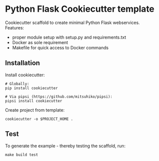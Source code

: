 Python Flask Cookiecutter template
==================================

Cookiecutter scaffold to create minimal Python Flask webservices.
Features:

* proper module setup with setup.py and requirements.txt
* Docker as sole requirement
* Makefile for quick access to Docker commands 

Installation
------------

Install cookiecutter:
```
# Globally:
pip install cookiecutter

# Via pipsi (https://github.com/mitsuhiko/pipsi):
pipsi install cookiecutter
```

Create project from template:
```
cookiecutter -o $PROJECT_HOME .
```

Test
----

To generate the example - thereby testing the scaffold, run:
```
make build test
```
